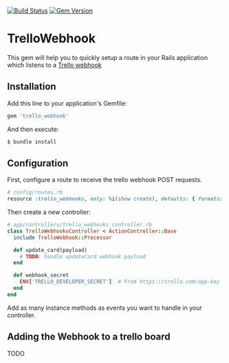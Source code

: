 [![Build Status](https://travis-ci.org/ssaunier/trello_webhook.svg?branch=master)](https://travis-ci.org/ssaunier/trello_webhook)
[![Gem Version](https://badge.fury.io/rb/trello_webhook.svg)](http://badge.fury.io/rb/trello_webhook)


# TrelloWebhook

This gem will help you to quickly setup a route in your Rails application which listens
to a [Trello webhook](https://trello.com/docs/api/webhook/index.html)

## Installation

Add this line to your application's Gemfile:

```ruby
gem 'trello_webhook'
```

And then execute:

```bash
$ bundle install
```

## Configuration

First, configure a route to receive the trello webhook POST requests.

```ruby
# config/routes.rb
resource :trello_webhooks, only: %i(show create), defaults: { formats: :json }
```

Then create a new controller:

```ruby
# app/controllers/trello_webhooks_controller.rb
class TrelloWebhooksController < ActionController::Base
  include TrelloWebhook::Processor

  def update_card(payload)
    # TODO: handle updateCard webhook payload
  end

  def webhook_secret
    ENV['TRELLO_DEVELOPER_SECRET']  # From https://trello.com/app-key
  end
end
```

Add as many instance methods as events you want to handle in your controller.

## Adding the Webhook to a trello board

TODO

